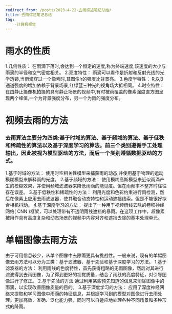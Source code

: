 ```yaml
---
redirect_from: /posts/2023-4-22-去雨综述笔记总结/
title: 去雨综述笔记总结
tag:
    -计算机视觉
---
```

# 雨水的性质 
1.几何性质： 
在雨滴下落时,会达到一个恒定的速度,称为终端速度,该速度的大小与雨滴的半径和空气密度相关。
2.亮度特性： 
雨滴可以看作是折射和反射光线的光学透镜,当雨滴穿过一个像素时,其图像Ir的强度比背景亮。
3.色度学特性： 
R,G,B通道强度的增加依赖于背景场景,红绿蓝三种光的视角场大抵相同。
4.时空特性： 
在由静止摄像机拍摄的具有静止场景的视频中,有时被雨覆盖的像素强度直方图呈现两个峰值,一个为背景强度分布，另一个为雨的强度分布。
# 视频去雨的方法 
 ### 去雨算法主要分为四类:基于时域的算法、基于频域的算法、基于低秩和稀疏性的算法以及基于深度学习的算法。前三个类别遵循手工处理输出，因此被视为模型驱动的方法，而后一个类别遵循数据驱动的方式。 
1.基于时域的方法：
使用时空相关性模型来捕获雨的动态,并使用基于物理的运动模糊模型来解释雨的光度。
2.基于频域的方法：
使用模糊高斯模型来近似雨滴产生的模糊效果，并使用频域滤波器来降低雨滴的能见度。但在雨频率不整齐时往往存在误差。
3.基于低秩性和稀疏性的方法：
利用光度和色彩约束进行雨检测，然后在像素上应用去雨滤波器，使其融合动态特性和运动遮挡线索。但是不能很好拟合相机抖动。
4.基于深度学习的方法：
提出了一种用于视频雨线去除的卷积神经网络( CNN )框架，可以处理带有不透明雨线遮挡的暴雨。在这项工作中，超像素被用作具有高度复杂和动态场景的视频中内容对齐和遮挡去除的基本处理单元。
# 单幅图像去雨方法 
由于可用信息较少，从单个图像中去除雨更具有挑战性。一般来说，现有的单幅图像去雨方法可以分为三类：基于滤波器、基于先验和基于深度学习的方法。 
1.基于滤波器的方法：
利用雨线的色度特性，首先获得粗略的无雨图像，然后对其进行滤波得到去雨图像，为了得到更好的视觉质量，结合了雨线的亮度特征，对引导图像进行了修正。
2.基于先验的方法
通过利用某些预先知道的信息来消除图像中的雨滴，以实现改善图像质量的目的。
3.基于深度学习的方法：
应用了深度神经网络来提取和学习图像中雨滴的特征信息，并根据学习到的模型对图像进行去雨处理。更加高效、准确、泛化能力强，同时可以自适应地处理各种不同场景和多种形式的降雨。 


